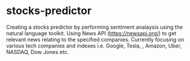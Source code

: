 # stocks-predictor
Creating a stocks predictor by performing sentiment analaysis using the natural language toolkit.
Using News API (https://newsapi.org/) to get relevant news relating to the specified companies.
Currently focusing on various tech companies and indexes i.e. Google, Tesla, , Amazon, Uber, NASDAQ, Dow Jones etc.
